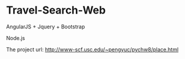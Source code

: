 # Travel-Search-Web

AngularJS + Jquery + Bootstrap

Node.js

The project url: http://www-scf.usc.edu/~pengyuc/pychw8/place.html
